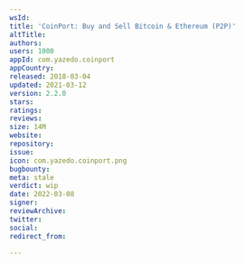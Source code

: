 ```yaml
---
wsId: 
title: 'CoinPort: Buy and Sell Bitcoin & Ethereum (P2P)'
altTitle: 
authors: 
users: 1000
appId: com.yazedo.coinport
appCountry: 
released: 2018-03-04
updated: 2021-03-12
version: 2.2.0
stars: 
ratings: 
reviews: 
size: 14M
website: 
repository: 
issue: 
icon: com.yazedo.coinport.png
bugbounty: 
meta: stale
verdict: wip
date: 2022-03-08
signer: 
reviewArchive: 
twitter: 
social: 
redirect_from: 

---
```



